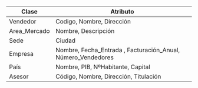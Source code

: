 | Clase | Atributo |
|-------|----------|
| Vendedor | Codigo, Nombre, Dirección |
| Area_Mercado | Nombre, Descripción |
| Sede | Ciudad |
| Empresa | Nombre, Fecha_Entrada , Facturación_Anual, Número_Vendedores |
| País | Nombre, PIB, NºHabitante, Capital |
| Asesor | Código, Nombre, Dirección, Titulación |